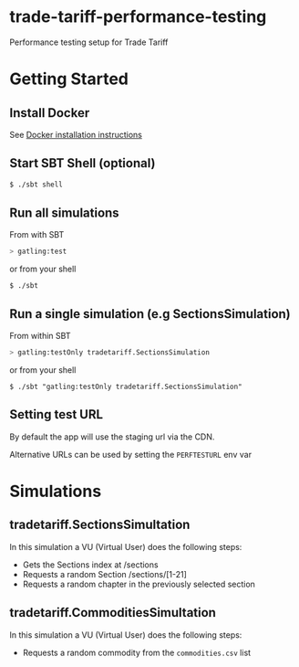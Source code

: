 # trade-tariff-performance-testing
Performance testing setup for Trade Tariff

# Getting Started

Install Docker
--------------

See [Docker installation instructions](https://docs.docker.com/engine/install/)

Start SBT Shell (optional)
---------

```bash
$ ./sbt shell
```

Run all simulations
-------------------

From with SBT

```bash
> gatling:test

```

or from your shell

```
$ ./sbt
```

Run a single simulation (e.g SectionsSimulation)
-----------------------

From within SBT

```bash
> gatling:testOnly tradetariff.SectionsSimulation
```

or from your shell

```
$ ./sbt "gatling:testOnly tradetariff.SectionsSimulation"
```

Setting test URL
------------

By default the app will use the staging url via the CDN.

Alternative URLs can be used by setting the `PERFTESTURL` env var

# Simulations

## tradetariff.SectionsSimultation

In this simulation a VU (Virtual User) does the following steps:
- Gets the Sections index at /sections
- Requests a random Section /sections/[1-21]
- Requests a random chapter in the previously selected section


## tradetariff.CommoditiesSimultation

In this simulation a VU (Virtual User) does the following steps:
- Requests a random commodity from the `commodities.csv` list
